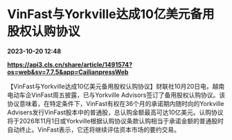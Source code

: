 # VinFast与Yorkville达成10亿美元备用股权认购协议

**2023-10-20 12:48**

**https://api3.cls.cn/share/article/1491574?os=web&sv=7.7.5&app=CailianpressWeb**

【VinFast与Yorkville达成10亿美元备用股权认购协议】财联社10月20日电，越南电动车企VinFast周五披露，已与Yorkville Advisors签订了备用股权认购协议。该协议意味着，在特定条件下，VinFast有权在36个月的承诺期内随时向的Yorkville Advisers发行VinFast股本中的普通股，总认购金额最高可达10亿美元。认购协议将于2026年11月1日或Yorkville根据认购协议条款认购相当于承诺金额的普通股时自动终止。VinFast表示，它还将继续评估资本市场的要约交易。